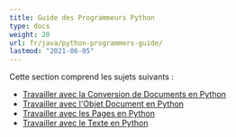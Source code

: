 ```yaml
---
title: Guide des Programmeurs Python
type: docs
weight: 20
url: fr/java/python-programmers-guide/
lastmod: "2021-06-05"
---
```


Cette section comprend les sujets suivants :

- [Travailler avec la Conversion de Documents en Python](/pdf/java/working-with-document-conversion-in-python/)
- [Travailler avec l'Objet Document en Python](/pdf/java/working-with-document-object-in-python/)
- [Travailler avec les Pages en Python](/pdf/java/working-with-pages-in-python/)
- [Travailler avec le Texte en Python](/pdf/java/working-with-text-in-python/)